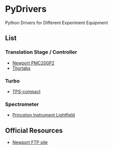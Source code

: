 # PyDrivers
Python Drivers for Different Experiment Equipment

## List

### Translation Stage / Controller

* [Newport PMC200P2]()
* [Thorlabs]()

### Turbo

* [TPS-compact]()

### Spectrometer

* [Princeton Instrument Lightfield]()

## Official Resources

* [Newport FTP site](ftp://download.newport.com/)
